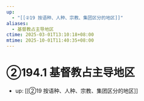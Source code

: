 ```yaml
---
up:
  - "[[②19 按语种、人种、宗教、集团区分的地区]]"
aliases:
  - 基督教占主导地区
ctime: 2025-03-01T13:10:18+08:00
mtime: 2025-10-01T11:40:35+08:00
---
```


# ②194.1 基督教占主导地区

- up: [[②19 按语种、人种、宗教、集团区分的地区]]
